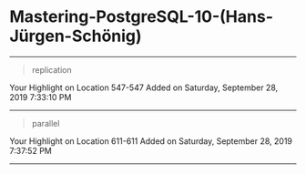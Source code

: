 # Mastering-PostgreSQL-10-(Hans-Jürgen-Schönig)

---

> replication

Your Highlight on Location 547-547 Added on Saturday, September 28, 2019 7:33:10 PM

---

> parallel

Your Highlight on Location 611-611 Added on Saturday, September 28, 2019 7:37:52 PM

---

